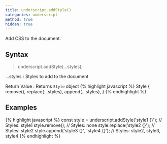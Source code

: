 ```yaml
---
title: underscript.addStyle()
categories: underscript
method: true
hidden: true
---
```

Add CSS to the document.

## Syntax
> underscript.addStyle(...styles);

...styles
: Styles to add to the document

Return Value
: Returns `Style` object
{% highlight javascript %}
Style {
  remove(),
  replace(...styles),
  append(...styles),
}
{% endhighlight %}

## Examples
{% highlight javascript %}
const style = underscript.addStyle('style1 {}'); // Styles: style1
style.remove(); // Styles: none
style.replace('style2 {}'); // Styles: style2
style.append('style3 {}', 'style4 {}'); // Styles: style2, style3, style4
{% endhighlight %}
